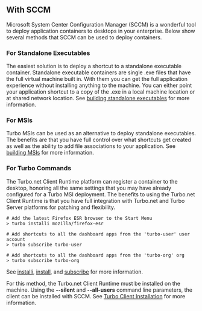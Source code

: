 ## With SCCM

Microsoft System Center Configuration Manager (SCCM) is a wonderful tool to deploy application containers to desktops in your enterprise. Below show several methods that SCCM can be used to deploy containers.

### For Standalone Executables

The easiest solution is to deploy a shortcut to a standalone executable container. Standalone executable containers are single .exe files that have the full virtual machine built in. With them you can get the full application experience without installing anything to the machine. You can either point your application shortcut to a copy of the .exe in a local machine location or at shared network location. See [building standalone executables](/docs/building/working-with-turbo-studio#standalone-executables) for more information.

### For MSIs

Turbo MSIs can be used as an alternative to deploy standalone executables. The benefits are that you have full control over what shortcuts get created as well as the ability to add file associations to your application. See [building MSIs](/docs/building/working-with-turbo-studio#msi) for more information.

### For Turbo Commands

The Turbo.net Client Runtime platform can register a container to the desktop, honoring all the same settings that you may have already configured for a Turbo MSI deployment. The benefits to using the Turbo.net Client Runtime is that you have full integration with Turbo.net and Turbo Server platforms for patching and flexibility. 

```
# Add the latest Firefox ESR browser to the Start Menu
> turbo installi mozilla/firefox-esr

# Add shortcuts to all the dashboard apps from the 'turbo-user' user account
> turbo subscribe turbo-user

# Add shortcuts to all the dashboard apps from the 'turbo-org' org
> turbo subscribe turbo-org
```

See [installi](/docs/reference#installi), [install](/docs/reference#install), and [subscribe](/docs/reference#subscribe) for more information.

For this method, the Turbo.net Client Runtime must be installed on the machine. Using the **--silent** and **--all-users** command line parameters, the client can be installed with SCCM. See [Turbo Client Installation](/docs/reference/turbo-client#turbo-client-installation) for more information.
